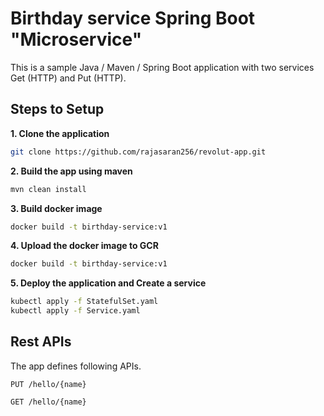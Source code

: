 # Birthday service Spring Boot "Microservice"
This is a sample Java / Maven / Spring Boot application with two services Get (HTTP) and Put (HTTP).

## Steps to Setup

**1. Clone the application**

```bash
git clone https://github.com/rajasaran256/revolut-app.git
```

**2. Build the app using maven**

```bash
mvn clean install

```

**3. Build docker image**

```bash
docker build -t birthday-service:v1

```

**4. Upload the docker image to GCR**

```bash
docker build -t birthday-service:v1

```

**5. Deploy the application and Create a service**

```bash
kubectl apply -f StatefulSet.yaml
kubectl apply -f Service.yaml

```

##  Rest APIs

The app defines following APIs.

    PUT /hello/{name}

    GET /hello/{name}
